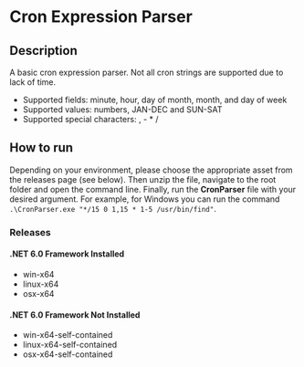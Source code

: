 # Cron Expression Parser

## Description
A basic cron expression parser. Not all cron strings are supported due to lack of time.

- Supported fields: minute, hour, day of month, month, and day of week
- Supported values: numbers, JAN-DEC and SUN-SAT
- Supported special characters: , - * /

## How to run
Depending on your environment, please choose the appropriate asset from the releases page (see below). Then unzip the file, navigate to the root folder and open the command line. 
Finally, run the **CronParser** file with your desired argument. For example, for Windows you can run the command `.\CronParser.exe "*/15 0 1,15 * 1-5 /usr/bin/find"`.

### Releases

#### .NET 6.0 Framework Installed

- win-x64
- linux-x64
- osx-x64

#### .NET 6.0 Framework Not Installed

- win-x64-self-contained
- linux-x64-self-contained
- osx-x64-self-contained